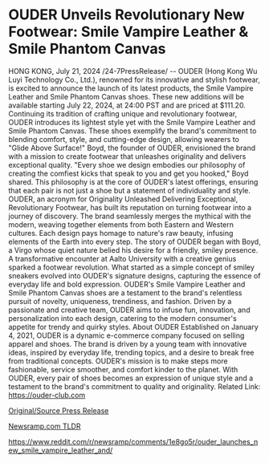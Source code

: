 # OUDER Unveils Revolutionary New Footwear: Smile Vampire Leather & Smile Phantom Canvas

HONG KONG, July 21, 2024 /24-7PressRelease/ -- OUDER (Hong Kong Wu Luyi Technology Co., Ltd.), renowned for its innovative and stylish footwear, is excited to announce the launch of its latest products, the Smile Vampire Leather and Smile Phantom Canvas shoes. These new additions will be available starting July 22, 2024, at 24:00 PST and are priced at $111.20.  Continuing its tradition of crafting unique and revolutionary footwear, OUDER introduces its lightest style yet with the Smile Vampire Leather and Smile Phantom Canvas. These shoes exemplify the brand's commitment to blending comfort, style, and cutting-edge design, allowing wearers to "Glide Above Surface!"  Boyd, the founder of OUDER, envisioned the brand with a mission to create footwear that unleashes originality and delivers exceptional quality. "Every shoe we design embodies our philosophy of creating the comfiest kicks that speak to you and get you hooked," Boyd shared. This philosophy is at the core of OUDER's latest offerings, ensuring that each pair is not just a shoe but a statement of individuality and style.  OUDER, an acronym for Originality Unleashed Delivering Exceptional, Revolutionary Footwear, has built its reputation on turning footwear into a journey of discovery. The brand seamlessly merges the mythical with the modern, weaving together elements from both Eastern and Western cultures. Each design pays homage to nature's raw beauty, infusing elements of the Earth into every step.  The story of OUDER began with Boyd, a Virgo whose quiet nature belied his desire for a friendly, smiley presence. A transformative encounter at Aalto University with a creative genius sparked a footwear revolution. What started as a simple concept of smiley sneakers evolved into OUDER's signature designs, capturing the essence of everyday life and bold expression.  OUDER's Smile Vampire Leather and Smile Phantom Canvas shoes are a testament to the brand's relentless pursuit of novelty, uniqueness, trendiness, and fashion. Driven by a passionate and creative team, OUDER aims to infuse fun, innovation, and personalization into each design, catering to the modern consumer's appetite for trendy and quirky styles.  About OUDER  Established on January 4, 2021, OUDER is a dynamic e-commerce company focused on selling apparel and shoes. The brand is driven by a young team with innovative ideas, inspired by everyday life, trending topics, and a desire to break free from traditional concepts. OUDER's mission is to make steps more fashionable, service smoother, and comfort kinder to the planet. With OUDER, every pair of shoes becomes an expression of unique style and a testament to the brand's commitment to quality and originality.  Related Link: https://ouder-club.com 

[Original/Source Press Release](https://www.24-7pressrelease.com/press-release/512723/ouder-unveils-revolutionary-new-footwear-smile-vampire-leather-smile-phantom-canvas)
                    

[Newsramp.com TLDR](None) 

https://www.reddit.com/r/newsramp/comments/1e8go5r/ouder_launches_new_smile_vampire_leather_and/
